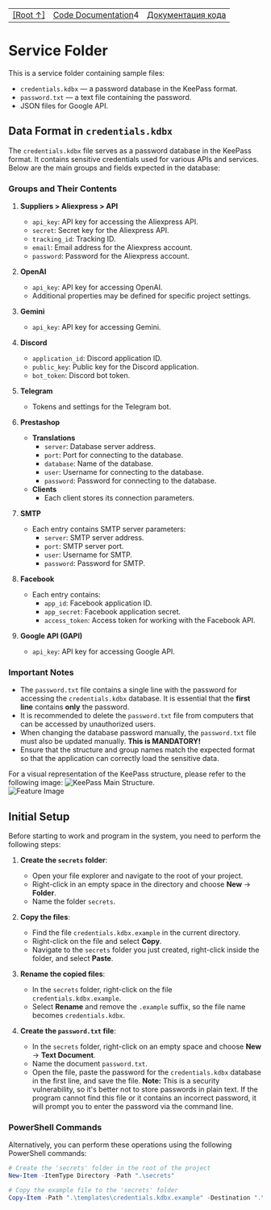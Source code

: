 <TABLE >
<TR>
<TD>
<A HREF = 'https://github.com/hypo69/hypotez/blob/master/README.MD'>[Root ↑]</A>
</TD>
<TD>
<A HREF = 'https://github.com/hypo69/hypotez/blob/master/src/README.MD'>Code Documentation</A>4
</TD>
<TD>
<A HREF = 'https://github.com/hypo69/hypotez/blob/master/src/readme.ru.md'>Документация кода</A>
</TD>

</TABLE>

# Service Folder

This is a service folder containing sample files:

- `credentials.kdbx` — a password database in the KeePass format.
- `password.txt` — a text file containing the password.
- JSON files for Google API.

## Data Format in `credentials.kdbx`

The `credentials.kdbx` file serves as a password database in the KeePass format. It contains sensitive credentials used for various APIs and services. Below are the main groups and fields expected in the database:

### Groups and Their Contents

1. **Suppliers > Aliexpress > API**
   - `api_key`: API key for accessing the Aliexpress API.
   - `secret`: Secret key for the Aliexpress API.
   - `tracking_id`: Tracking ID.
   - `email`: Email address for the Aliexpress account.
   - `password`: Password for the Aliexpress account.

2. **OpenAI**
   - `api_key`: API key for accessing OpenAI.
   - Additional properties may be defined for specific project settings.

3. **Gemini**
   - `api_key`: API key for accessing Gemini.

4. **Discord**
   - `application_id`: Discord application ID.
   - `public_key`: Public key for the Discord application.
   - `bot_token`: Discord bot token.

5. **Telegram**
   - Tokens and settings for the Telegram bot.

6. **Prestashop**
   - **Translations**
     - `server`: Database server address.
     - `port`: Port for connecting to the database.
     - `database`: Name of the database.
     - `user`: Username for connecting to the database.
     - `password`: Password for connecting to the database.
   - **Clients**
     - Each client stores its connection parameters.

7. **SMTP**
   - Each entry contains SMTP server parameters:
     - `server`: SMTP server address.
     - `port`: SMTP server port.
     - `user`: Username for SMTP.
     - `password`: Password for SMTP.

8. **Facebook**
   - Each entry contains:
     - `app_id`: Facebook application ID.
     - `app_secret`: Facebook application secret.
     - `access_token`: Access token for working with the Facebook API.

9. **Google API (GAPI)**
   - `api_key`: API key for accessing Google API.

### Important Notes

- The `password.txt` file contains a single line with the password for accessing the `credentials.kdbx` database. It is essential that the **first line** contains **only** the password. 
- It is recommended to delete the `password.txt` file from computers that can be accessed by unauthorized users.
- When changing the database password manually, the `password.txt` file must also be updated manually. **This is MANDATORY!**
- Ensure that the structure and group names match the expected format so that the application can correctly load the sensitive data.

For a visual representation of the KeePass structure, please refer to the following image: ![KeePass Main Structure](keepass_main_structure.png).
<br>
<img src="..\images\kepass_main_structure.png" alt="Feature Image"  />
<br>

## Initial Setup

Before starting to work and program in the system, you need to perform the following steps:

1. **Create the `secrets` folder**:
   - Open your file explorer and navigate to the root of your project.
   - Right-click in an empty space in the directory and choose **New** → **Folder**.
   - Name the folder `secrets`.

2. **Copy the files**:
   - Find the file `credentials.kdbx.example` in the current directory.
   - Right-click on the file and select **Copy**.
   - Navigate to the `secrets` folder you just created, right-click inside the folder, and select **Paste**.
   
3. **Rename the copied files**:
   - In the `secrets` folder, right-click on the file `credentials.kdbx.example`.
   - Select **Rename** and remove the `.example` suffix, so the file name becomes `credentials.kdbx`.

4. **Create the `password.txt` file**:
   - In the `secrets` folder, right-click on an empty space and choose **New** → **Text Document**.
   - Name the document `password.txt`.
   - Open the file, paste the password for the `credentials.kdbx` database in the first line, and save the file. **Note:** This is a security vulnerability, so it's better not to store passwords in plain text. If the program cannot find this file or it contains an incorrect password, it will prompt you to enter the password via the command line.

### PowerShell Commands

Alternatively, you can perform these operations using the following PowerShell commands:

```powershell
# Create the 'secrets' folder in the root of the project
New-Item -ItemType Directory -Path ".\secrets"

# Copy the example file to the 'secrets' folder
Copy-Item -Path ".\templates\credentials.kdbx.example" -Destination ".\secrets\credentials.kdbx"

``` 
